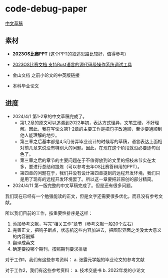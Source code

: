 # code-debug-paper

[中文草稿](./cn-draft.md)

## 素材

- **2023OS比赛PPT** (这个PPT的叙述思路比较好，值得参考)

- [2023OS比赛文档 支持Rust语言的源代码级操作系统调试工具](./支持Rust语言的源代码级操作系统调试工具/支持Rust语言的源代码级操作系统调试工具.md)

- 金山文档 之前小论文的中英版链接

- 本科毕业论文

## 进度

- 2024/4/1 第1-2章的中文草稿完成了。
  - 第1,2章的原文可以追溯到2022年初，表达方式怪异，文笔生硬，不好理解。因此，我在写论文第1-2章的主要工作是把句子改通顺，至少要通顺到他人能理解的地步。
  - 第三章之后基本都是4,5月份弄毕业设计的时候写的草稿，语言表达上面相对前几章来说没有特别大的问题。因此，在现在这个阶段就没必要逐句润色了。
  - 第三章之后的章节的主要问题在于不值得放到论文里的细枝末节实在太多，要进行总结和提炼（可以参考去年OS比赛答辩用的PPT）。
  - 第四章的问题在于，我们并没有设计第四章提到的远程开发环境，我们只是用了现有的远程开发环境罢了。所以这一章要把非原创的部分精简。
- 2024/4/11 第一版完整的中文草稿完成了。但是还有很多问题。

我们现在已经有一个勉强能读的正文，但是文字还需要很多优化，而且没有参考文献。

所以我们目前的工作，按重要性排序是这样：

1. 添加参考文献，写完“相关工作”章节（参考文献一般20个左右）
2. 完善正文，把钩子断点，状态机这些内容加进去，把图形界面之类没太大意义的内容删掉
3. 翻译成英文
4. 确定要投哪个期刊，按照期刊要求排版

对于工作1，我们有这些参考资料：
a. 张露元学姐的毕业论文的参考文献

对于工作2，我们有这些参考资料：
a. 技术交底书
b. 2022年发的小论文

